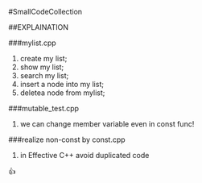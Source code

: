 #SmallCodeCollection

##EXPLAINATION

###mylist.cpp
1. create my list;
2. show my list;
3. search my list;
4. insert a node into my list;
5. deletea node from mylist;

###mutable_test.cpp
1. we can change member variable even in const func!

###realize non-const by const.cpp
1. in Effective C++ avoid duplicated code

:+1:
